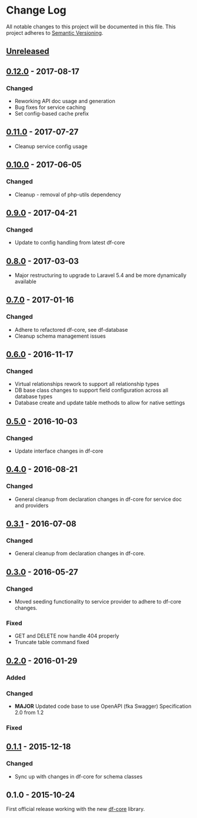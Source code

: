 # Change Log
All notable changes to this project will be documented in this file.
This project adheres to [Semantic Versioning](http://semver.org/).

## [Unreleased]

## [0.12.0] - 2017-08-17
### Changed
- Reworking API doc usage and generation
- Bug fixes for service caching
- Set config-based cache prefix

## [0.11.0] - 2017-07-27
- Cleanup service config usage

## [0.10.0] - 2017-06-05
### Changed
- Cleanup - removal of php-utils dependency

## [0.9.0] - 2017-04-21
### Changed
- Update to config handling from latest df-core

## [0.8.0] - 2017-03-03
- Major restructuring to upgrade to Laravel 5.4 and be more dynamically available

## [0.7.0] - 2017-01-16
### Changed
- Adhere to refactored df-core, see df-database
- Cleanup schema management issues

## [0.6.0] - 2016-11-17
### Changed
- Virtual relationships rework to support all relationship types
- DB base class changes to support field configuration across all database types
- Database create and update table methods to allow for native settings

## [0.5.0] - 2016-10-03
### Changed
- Update interface changes in df-core

## [0.4.0] - 2016-08-21
### Changed
- General cleanup from declaration changes in df-core for service doc and providers

## [0.3.1] - 2016-07-08
### Changed
- General cleanup from declaration changes in df-core.

## [0.3.0] - 2016-05-27
### Changed
- Moved seeding functionality to service provider to adhere to df-core changes.

### Fixed
- GET and DELETE now handle 404 properly
- Truncate table command fixed

## [0.2.0] - 2016-01-29
### Added

### Changed
- **MAJOR** Updated code base to use OpenAPI (fka Swagger) Specification 2.0 from 1.2

### Fixed

## [0.1.1] - 2015-12-18
### Changed
- Sync up with changes in df-core for schema classes

## 0.1.0 - 2015-10-24
First official release working with the new [df-core](https://github.com/dreamfactorysoftware/df-core) library.

[Unreleased]: https://github.com/dreamfactorysoftware/df-couchdb/compare/0.12.0...HEAD
[0.12.0]: https://github.com/dreamfactorysoftware/df-couchdb/compare/0.11.0...0.12.0
[0.11.0]: https://github.com/dreamfactorysoftware/df-couchdb/compare/0.10.0...0.11.0
[0.10.0]: https://github.com/dreamfactorysoftware/df-couchdb/compare/0.9.0...0.10.0
[0.9.0]: https://github.com/dreamfactorysoftware/df-couchdb/compare/0.8.0...0.9.0
[0.8.0]: https://github.com/dreamfactorysoftware/df-couchdb/compare/0.7.0...0.8.0
[0.7.0]: https://github.com/dreamfactorysoftware/df-couchdb/compare/0.6.0...0.7.0
[0.6.0]: https://github.com/dreamfactorysoftware/df-couchdb/compare/0.5.0...0.6.0
[0.5.0]: https://github.com/dreamfactorysoftware/df-couchdb/compare/0.4.0...0.5.0
[0.4.0]: https://github.com/dreamfactorysoftware/df-couchdb/compare/0.3.1...0.4.0
[0.3.1]: https://github.com/dreamfactorysoftware/df-couchdb/compare/0.3.0...0.3.1
[0.3.0]: https://github.com/dreamfactorysoftware/df-couchdb/compare/0.2.0...0.3.0
[0.2.0]: https://github.com/dreamfactorysoftware/df-couchdb/compare/0.1.1...0.2.0
[0.1.1]: https://github.com/dreamfactorysoftware/df-couchdb/compare/0.1.0...0.1.1
